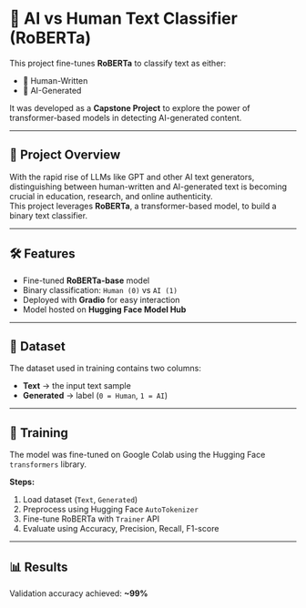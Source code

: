 # 🤖 AI vs Human Text Classifier (RoBERTa)

This project fine-tunes **RoBERTa** to classify text as either:
- 🧑 Human-Written  
- 🤖 AI-Generated  

It was developed as a **Capstone Project** to explore the power of transformer-based models in detecting AI-generated content.

---

## 📌 Project Overview
With the rapid rise of LLMs like GPT and other AI text generators, distinguishing between human-written and AI-generated text is becoming crucial in education, research, and online authenticity.  
This project leverages **RoBERTa**, a transformer-based model, to build a binary text classifier.

---

## 🛠️ Features
- Fine-tuned **RoBERTa-base** model  
- Binary classification: `Human (0)` vs `AI (1)`  
- Deployed with **Gradio** for easy interaction  
- Model hosted on **Hugging Face Model Hub**  

---

## 📂 Dataset
The dataset used in training contains two columns:
- **Text** → the input text sample  
- **Generated** → label (`0 = Human`, `1 = AI`)  

---

## 🚀 Training
The model was fine-tuned on Google Colab using the Hugging Face `transformers` library.

**Steps:**
1. Load dataset (`Text`, `Generated`)  
2. Preprocess using Hugging Face `AutoTokenizer`  
3. Fine-tune RoBERTa with `Trainer` API  
4. Evaluate using Accuracy, Precision, Recall, F1-score  

---

## 📊 Results
Validation accuracy achieved: **~99%**  
